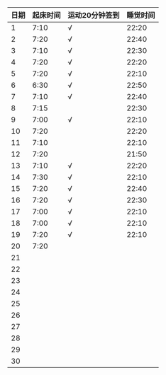 日期|起床时间|运动20分钟签到|睡觉时间
:---------------|:---------------|:---------------|:---------------
1|7:10|√|22:20|
2|7:20|√|22:40|
3|7:10|√|22:30|
4|7:20|√|22:20|
5|7:20|√|22:10|
6|6:30|√|22:50|
7|7:10|√|22:40|
8|7:15| |22:30|
9|7:00|√|22:10|
10|7:20| |22:20|
11|7:10| |22:10|
12|7:20| |21:50|
13|7:10|√|22:20|
14|7:30|√|22:10|
15|7:20|√|22:40|
16|7:20|√|22:30|
17|7:00|√|22:10|
18|7:00|√|22:10|
19|7:20|√|22:10|
20|7:20| | |
21| | | |
22| | | |
23| | | |
24| | | |
25| | | |
26| | | |
27| | | |
28| | | |
29| | | |
30| | | |
